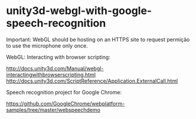 # unity3d-webgl-with-google-speech-recognition


Important: WebGL should be hosting on an HTTPS site to request permição to use the microphone only once.


WebGL: Interacting with browser scripting:

http://docs.unity3d.com/Manual/webgl-interactingwithbrowserscripting.html
http://docs.unity3d.com/ScriptReference/Application.ExternalCall.html


Speech recognition project for Google Chrome:

https://github.com/GoogleChrome/webplatform-samples/tree/master/webspeechdemo
